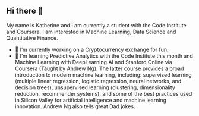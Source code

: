 ## Hi there 👋
My name is Katherine and I am currently a student with the Code Institute and Coursera. I am interested in Machine Learning, Data Science and Quantitative Finance.
- 🔭 I’m currently working on a Cryptocurrency exchange for fun.
- 🌱 I’m learning Predictive Analytics with the Code Institute this month and Machine Learning with DeepLearning.AI and Stanford Online via Coursera (Taught by Andrew Ng). The latter course provides a broad introduction to modern machine learning, including: supervised learning (multiple linear regression, logistic regression, neural networks, and decision trees), unsupervised learning (clustering, dimensionality reduction, recommender systems), and some of the best practices used in Silicon Valley for artificial intelligence and machine learning innovation. Andrew Ng also tells great Dad jokes.
